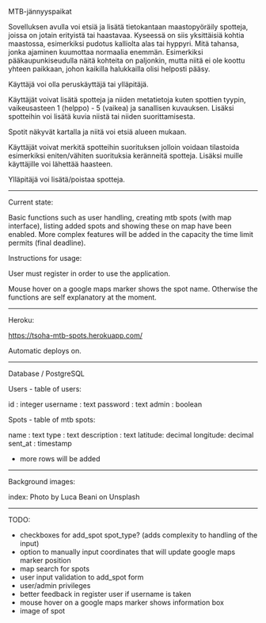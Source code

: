 MTB-jännyyspaikat

Sovelluksen avulla voi etsiä ja lisätä tietokantaan maastopyöräily spotteja, joissa on jotain erityistä tai haastavaa. Kyseessä on siis yksittäisiä kohtia maastossa, esimerkiksi pudotus kalliolta alas tai hyppyri. Mitä tahansa, jonka ajaminen kuumottaa normaalia enemmän. Esimerkiksi pääkaupunkiseudulla näitä kohteita on paljonkin, mutta niitä ei ole koottu yhteen paikkaan, johon kaikilla halukkailla olisi helposti pääsy.

Käyttäjä voi olla peruskäyttäjä tai ylläpitäjä.

Käyttäjät voivat lisätä spotteja ja niiden metatietoja kuten spottien tyypin, vaikeusasteen 1 (helppo) - 5 (vaikea) ja sanallisen kuvauksen. Lisäksi spotteihin voi lisätä kuvia niistä tai niiden suorittamisesta.

Spotit näkyvät kartalla ja niitä voi etsiä alueen mukaan.

Käyttäjät voivat merkitä spotteihin suorituksen jolloin voidaan tilastoida esimerkiksi eniten/vähiten suorituksia keränneitä spotteja. Lisäksi muille käyttäjille voi lähettää haasteen.

Ylläpitäjä voi lisätä/poistaa spotteja.

---

Current state:

Basic functions such as user handling, creating mtb spots (with map interface), listing added spots and showing these on map have been enabled. More complex features will be added in the capacity the time limit permits (final deadline).

Instructions for usage:

User must register in order to use the application.

Mouse hover on a google maps marker shows the spot name. Otherwise the functions are self explanatory at the moment.

---

Heroku:

https://tsoha-mtb-spots.herokuapp.com/

Automatic deploys on.

---

Database / PostgreSQL

Users - table of users:

id : integer
username : text
password : text
admin : boolean

Spots - table of mtb spots:

name : text
type : text
description : text
latitude: decimal
longitude: decimal
sent_at : timestamp

- more rows will be added

---

Background images:

index: Photo by Luca Beani on Unsplash

---

TODO:

- checkboxes for add_spot spot_type? (adds complexity to handling of
  the input)
- option to manually input coordinates that will update google maps
  marker position
- map search for spots
- user input validation to add_spot form
- user/admin privileges
- better feedback in register user if username is taken
- mouse hover on a google maps marker shows information box
- image of spot
